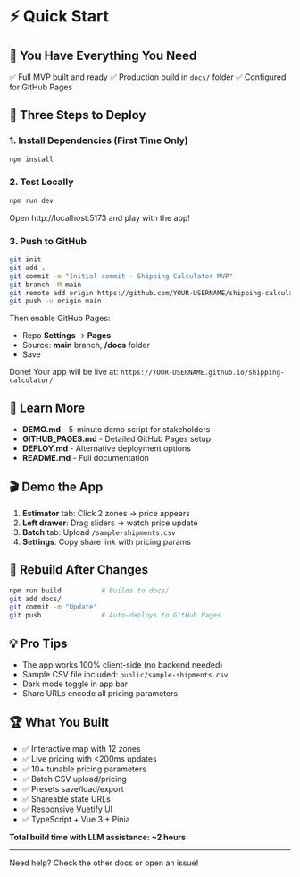 # ⚡ Quick Start

## 🎯 You Have Everything You Need

✅ Full MVP built and ready
✅ Production build in `docs/` folder
✅ Configured for GitHub Pages

## 🚀 Three Steps to Deploy

### 1. Install Dependencies (First Time Only)

```bash
npm install
```

### 2. Test Locally

```bash
npm run dev
```

Open http://localhost:5173 and play with the app!

### 3. Push to GitHub

```bash
git init
git add .
git commit -m "Initial commit - Shipping Calculator MVP"
git branch -M main
git remote add origin https://github.com/YOUR-USERNAME/shipping-calculator.git
git push -u origin main
```

Then enable GitHub Pages:
- Repo **Settings** → **Pages**
- Source: **main** branch, **/docs** folder
- Save

Done! Your app will be live at:
`https://YOUR-USERNAME.github.io/shipping-calculator/`

## 📖 Learn More

- **DEMO.md** - 5-minute demo script for stakeholders
- **GITHUB_PAGES.md** - Detailed GitHub Pages setup
- **DEPLOY.md** - Alternative deployment options
- **README.md** - Full documentation

## 🎬 Demo the App

1. **Estimator** tab: Click 2 zones → price appears
2. **Left drawer**: Drag sliders → watch price update
3. **Batch** tab: Upload `/sample-shipments.csv`
4. **Settings**: Copy share link with pricing params

## 🔧 Rebuild After Changes

```bash
npm run build          # Builds to docs/
git add docs/
git commit -m "Update"
git push               # Auto-deploys to GitHub Pages
```

## 💡 Pro Tips

- The app works 100% client-side (no backend needed)
- Sample CSV file included: `public/sample-shipments.csv`
- Dark mode toggle in app bar
- Share URLs encode all pricing parameters

## 🏆 What You Built

- ✅ Interactive map with 12 zones
- ✅ Live pricing with <200ms updates
- ✅ 10+ tunable pricing parameters
- ✅ Batch CSV upload/pricing
- ✅ Presets save/load/export
- ✅ Shareable state URLs
- ✅ Responsive Vuetify UI
- ✅ TypeScript + Vue 3 + Pinia

**Total build time with LLM assistance: ~2 hours**

---

Need help? Check the other docs or open an issue!
